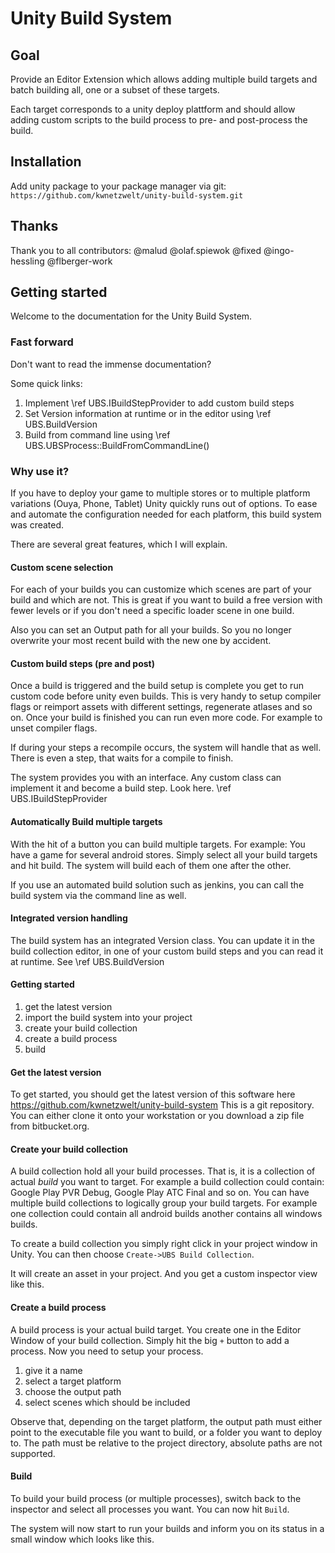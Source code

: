 # Unity Build System

## Goal

Provide an Editor Extension which allows adding multiple build targets and batch building all, one or a subset of these targets. 

Each target corresponds to a unity deploy plattform and should allow adding custom scripts to the build process to pre- and post-process the build. 

## Installation

Add unity package to your package manager via git:
`https://github.com/kwnetzwelt/unity-build-system.git`

## Thanks

Thank you to all contributors: @malud @olaf.spiewok @fixed @ingo-hessling @flberger-work

## Getting started

Welcome to the documentation for the Unity Build System. 

### Fast forward

Don't want to read the immense documentation?

Some quick links: 

1. Implement \ref UBS.IBuildStepProvider to add custom build steps
1. Set Version information at runtime or in the editor using \ref UBS.BuildVersion
1. Build from command line using \ref UBS.UBSProcess::BuildFromCommandLine() 

### Why use it?

If you have to deploy your game to multiple stores or to multiple platform variations (Ouya, Phone, Tablet) Unity quickly runs out of options. To ease and automate the configuration needed for each platform, this build system was created. 

There are several great features, which I will explain. 

#### Custom scene selection

For each of your builds you can customize which scenes are part of your build and which are not. This is great if you want to build a free version with fewer levels or if you don't need a specific loader scene in one build. 

Also you can set an Output path for all your builds. So you no longer overwrite your most recent build with the new one by accident. 

#### Custom build steps (pre and post)

Once a build is triggered and the build setup is complete you get to run custom code before unity even builds. This is very handy to setup compiler flags or reimport assets with different settings, regenerate atlases and so on. Once your build is finished you can run even more code. For example to unset compiler flags. 

If during your steps a recompile occurs, the system will handle that as well. There is even a step, that waits for a compile to finish. 

The system provides you with an interface. Any custom class can implement it and become a build step. Look here. \ref UBS.IBuildStepProvider


#### Automatically Build multiple targets

With the hit of a button you can build multiple targets. For example: You have a game for several android stores. Simply select all your build targets and hit build. The system will build each of them one after the other. 

If you use an automated build solution such as jenkins, you can call the build system via the command line as well. 


#### Integrated version handling

The build system has an integrated Version class. You can update it in the build collection editor, in one of your custom build steps and you can read it at runtime. See \ref UBS.BuildVersion

#### Getting started


1. get the latest version
2. import the build system into your project
3. create your build collection
4. create a build process
5. build


#### Get the latest version


To get started, you should get the latest version of this software here https://github.com/kwnetzwelt/unity-build-system This is a git repository. You can either clone it onto your workstation or you download a zip file from bitbucket.org. 

#### Create your build collection


A build collection hold all your build processes. That is, it is a collection of actual _build_ you want to target. For example a build collection could contain: Google Play PVR Debug, Google Play ATC Final and so on. You can have multiple build collections to logically group your build targets. For example one collection could contain all android builds another contains all windows builds. 

To create a build collection you simply right click in your project window in Unity. You can then choose `Create->UBS Build Collection`. 

It will create an asset in your project. And you get a custom inspector view like this. 

#### Create a build process


A build process is your actual build target. You create one in the Editor Window of your build collection. Simply hit the big `+` button to add a process. Now you need to setup your process. 

1. give it a name
2. select a target platform
3. choose the output path
4. select scenes which should be included

Observe that, depending on the target platform, the output path must either point to the executable file you want to build, or a folder you want to deploy to. The path must be relative to the project directory, absolute paths are not supported.

#### Build


To build your build process (or multiple processes), switch back to the inspector and select all processes you want. You can now hit `Build`. 

The system will now start to run your builds and inform you on its status in a small window which looks like this. 
